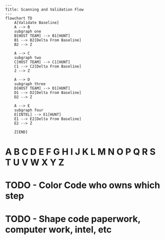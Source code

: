 ```mermaid
---
Title: Scanning and Validation Flow
---
flowchart TD
    A[Validate Baseline] 
    A --> B
    subgraph one
    B[HOST TEAM] --> B1[HUNT]
    B1 --> B2[Delta From Baseline]
    B2 --> Z

    A --> C
    subgraph two
    C[HOST TEAM] --> C1[HUNT]
    C1 --> C2[Delta From Baseline]
    2 --> Z

    A --> D
    subgraph three
    D[HOST TEAM] --> D1[HUNT]
    D1 --> D2[Delta From Baseline]
    D2 --> Z

    A --> E
    subgraph four
    E[INTEL] --> E1[HUNT]
    E1 --> E2[Delta From Baseline]
    E2 --> Z

    Z[END]
```
# A B C D E F G H I J K L M N O P Q R S T U V W X Y Z
# TODO - Color Code who owns which step
# TODO - Shape code paperwork, computer work, intel, etc
